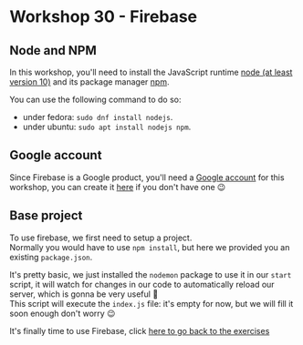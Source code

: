 # Workshop 30 - Firebase

## Node and NPM
In this workshop, you'll need to install the JavaScript runtime [node (at least version 10)](https://github.com/nodejs/node) and its package manager [npm](https://www.npmjs.com/).

You can use the following command to do so:
- under fedora: `sudo dnf install nodejs`.
- under ubuntu: `sudo apt install nodejs npm`.

## Google account
Since Firebase is a Google product, you'll need a [Google account](https://accounts.google.com/) for this workshop, you can create it [here](https://accounts.google.com/signup) if you don't have one :wink:

## Base project
To use firebase, we first need to setup a project.  
Normally you would have to use `npm install`, but here we provided you an existing `package.json`.  

It's pretty basic, we just installed the `nodemon` package to use it in our `start` script, it will watch for changes in our code to automatically reload our server, which is gonna be very useful :rocket:  
This script will execute the `index.js` file: it's empty for now, but we will fill it soon enough don't worry :wink:


It's finally time to use Firebase, click [here to go back to the exercises](./README.md)